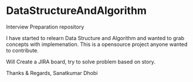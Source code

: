 # DataStructureAndAlgorithm
Interview Preparation repository

I have started to relearn Data Structure and Algorithm and wanted to grab concepts with implemenation. 
This is a opensource project anyone wanted to contribute.

Will Create a JIRA board, try to solve problem based on story.

Thanks & Regards,
Sanatkumar Dhobi
